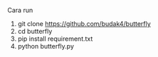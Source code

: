Cara run
1. git clone https://github.com/budak4/butterfly
2. cd butterfly
3. pip install requirement.txt
4. python butterfly.py
